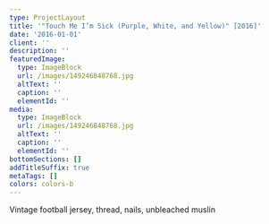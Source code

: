 ```yaml
---
type: ProjectLayout
title: '"Touch Me I’m Sick (Purple, White, and Yellow)" [2016]'
date: '2016-01-01'
client: ''
description: ''
featuredImage:
  type: ImageBlock
  url: /images/149246848768.jpg
  altText: ''
  caption: ''
  elementId: ''
media:
  type: ImageBlock
  url: /images/149246848768.jpg
  altText: ''
  caption: ''
  elementId: ''
bottomSections: []
addTitleSuffix: true
metaTags: []
colors: colors-b
---
```

Vintage football jersey, thread, nails, unbleached muslin

